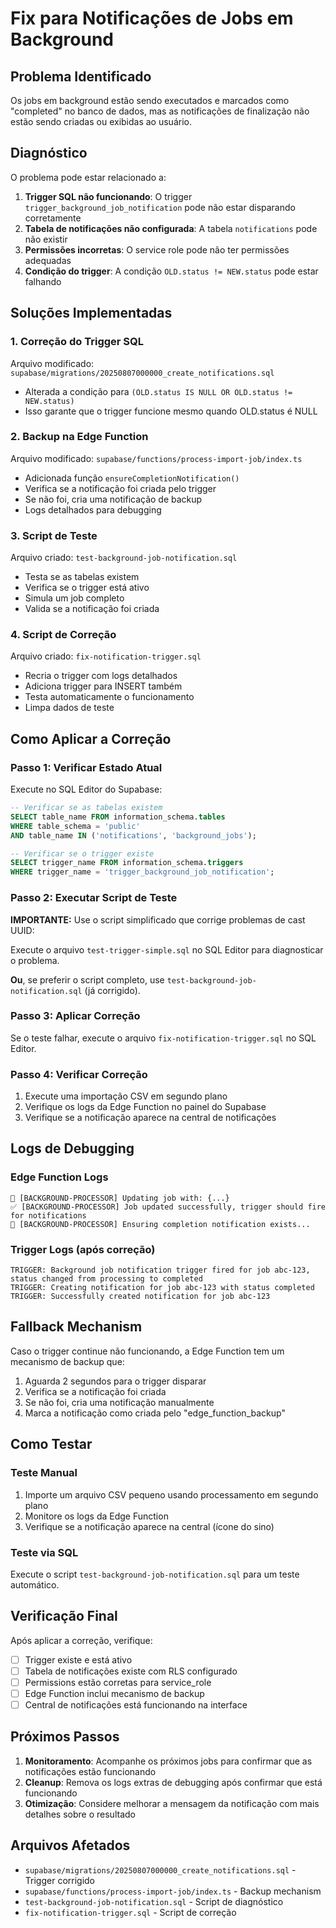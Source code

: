 # Fix para Notificações de Jobs em Background

## Problema Identificado

Os jobs em background estão sendo executados e marcados como "completed" no banco de dados, mas as notificações de finalização não estão sendo criadas ou exibidas ao usuário.

## Diagnóstico

O problema pode estar relacionado a:

1. **Trigger SQL não funcionando**: O trigger `trigger_background_job_notification` pode não estar disparando corretamente
2. **Tabela de notificações não configurada**: A tabela `notifications` pode não existir
3. **Permissões incorretas**: O service role pode não ter permissões adequadas
4. **Condição do trigger**: A condição `OLD.status != NEW.status` pode estar falhando

## Soluções Implementadas

### 1. **Correção do Trigger SQL**

Arquivo modificado: `supabase/migrations/20250807000000_create_notifications.sql`
- Alterada a condição para `(OLD.status IS NULL OR OLD.status != NEW.status)`
- Isso garante que o trigger funcione mesmo quando OLD.status é NULL

### 2. **Backup na Edge Function**

Arquivo modificado: `supabase/functions/process-import-job/index.ts`
- Adicionada função `ensureCompletionNotification()` 
- Verifica se a notificação foi criada pelo trigger
- Se não foi, cria uma notificação de backup
- Logs detalhados para debugging

### 3. **Script de Teste**

Arquivo criado: `test-background-job-notification.sql`
- Testa se as tabelas existem
- Verifica se o trigger está ativo
- Simula um job completo
- Valida se a notificação foi criada

### 4. **Script de Correção**

Arquivo criado: `fix-notification-trigger.sql`
- Recria o trigger com logs detalhados
- Adiciona trigger para INSERT também
- Testa automaticamente o funcionamento
- Limpa dados de teste

## Como Aplicar a Correção

### Passo 1: Verificar Estado Atual

Execute no SQL Editor do Supabase:

```sql
-- Verificar se as tabelas existem
SELECT table_name FROM information_schema.tables 
WHERE table_schema = 'public' 
AND table_name IN ('notifications', 'background_jobs');

-- Verificar se o trigger existe
SELECT trigger_name FROM information_schema.triggers 
WHERE trigger_name = 'trigger_background_job_notification';
```

### Passo 2: Executar Script de Teste

**IMPORTANTE:** Use o script simplificado que corrige problemas de cast UUID:

Execute o arquivo `test-trigger-simple.sql` no SQL Editor para diagnosticar o problema.

**Ou**, se preferir o script completo, use `test-background-job-notification.sql` (já corrigido).

### Passo 3: Aplicar Correção

Se o teste falhar, execute o arquivo `fix-notification-trigger.sql` no SQL Editor.

### Passo 4: Verificar Correção

1. Execute uma importação CSV em segundo plano
2. Verifique os logs da Edge Function no painel do Supabase
3. Verifique se a notificação aparece na central de notificações

## Logs de Debugging

### Edge Function Logs

```
📝 [BACKGROUND-PROCESSOR] Updating job with: {...}
✅ [BACKGROUND-PROCESSOR] Job updated successfully, trigger should fire for notifications
🔔 [BACKGROUND-PROCESSOR] Ensuring completion notification exists...
```

### Trigger Logs (após correção)

```
TRIGGER: Background job notification trigger fired for job abc-123, status changed from processing to completed
TRIGGER: Creating notification for job abc-123 with status completed
TRIGGER: Successfully created notification for job abc-123
```

## Fallback Mechanism

Caso o trigger continue não funcionando, a Edge Function tem um mecanismo de backup que:

1. Aguarda 2 segundos para o trigger disparar
2. Verifica se a notificação foi criada
3. Se não foi, cria uma notificação manualmente
4. Marca a notificação como criada pelo "edge_function_backup"

## Como Testar

### Teste Manual

1. Importe um arquivo CSV pequeno usando processamento em segundo plano
2. Monitore os logs da Edge Function
3. Verifique se a notificação aparece na central (ícone do sino)

### Teste via SQL

Execute o script `test-background-job-notification.sql` para um teste automático.

## Verificação Final

Após aplicar a correção, verifique:

- [ ] Trigger existe e está ativo
- [ ] Tabela de notificações existe com RLS configurado
- [ ] Permissions estão corretas para service_role
- [ ] Edge Function inclui mecanismo de backup
- [ ] Central de notificações está funcionando na interface

## Próximos Passos

1. **Monitoramento**: Acompanhe os próximos jobs para confirmar que as notificações estão funcionando
2. **Cleanup**: Remova os logs extras de debugging após confirmar que está funcionando
3. **Otimização**: Considere melhorar a mensagem da notificação com mais detalhes sobre o resultado

## Arquivos Afetados

- `supabase/migrations/20250807000000_create_notifications.sql` - Trigger corrigido
- `supabase/functions/process-import-job/index.ts` - Backup mechanism
- `test-background-job-notification.sql` - Script de diagnóstico
- `fix-notification-trigger.sql` - Script de correção
